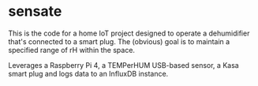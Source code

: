# sensate

This is the code for a home IoT project designed to operate a dehumidifier that's connected to a smart plug. The (obvious) goal is to maintain a specified range of rH within the space.

Leverages a Raspberry Pi 4, a TEMPerHUM USB-based sensor, a Kasa smart plug and logs data to an InfluxDB instance.
